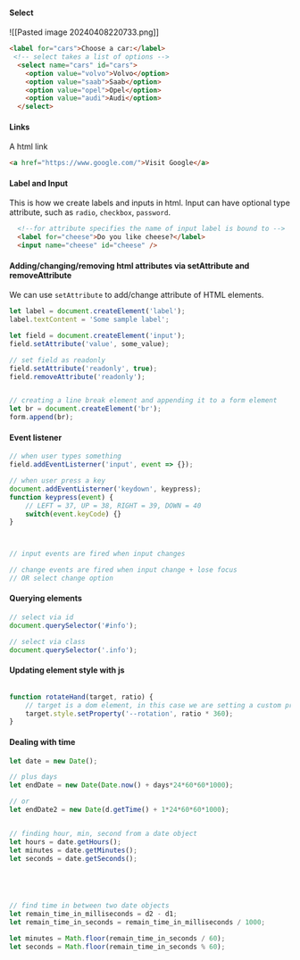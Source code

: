 


#### Select
![[Pasted image 20240408220733.png]]

```html
<label for="cars">Choose a car:</label>
 <!-- select takes a list of options -->
  <select name="cars" id="cars">
    <option value="volvo">Volvo</option>
    <option value="saab">Saab</option>
    <option value="opel">Opel</option>
    <option value="audi">Audi</option>
  </select>
```


#### Links
A html link
```html
<a href="https://www.google.com/">Visit Google</a>
```



#### Label and Input
This is how we create labels and inputs in html.
Input can have optional type attribute, such as `radio`, `checkbox`, `password`.

```html
  <!--for attribute specifies the name of input label is bound to -->
  <label for="cheese">Do you like cheese?</label>
  <input name="cheese" id="cheese" />

```

#### Adding/changing/removing html attributes via setAttribute and removeAttribute

We can use `setAttribute` to add/change attribute of HTML elements.
```ts
let label = document.createElement('label');
label.textContent = 'Some sample label';

let field = document.createElement('input');
field.setAttribute('value', some_value);

// set field as readonly
field.setAttribute('readonly', true);
field.removeAttribute('readonly');


// creating a line break element and appending it to a form element
let br = document.createElement('br');
form.append(br);
```

#### Event listener
```ts
// when user types something
field.addEventListerner('input', event => {});

// when user press a key
document.addEventListerner('keydown', keypress);
function keypress(event) {
	// LEFT = 37, UP = 38, RIGHT = 39, DOWN = 40
	switch(event.keyCode) {}
}



// input events are fired when input changes

// change events are fired when input change + lose focus
// OR select change option
```



#### Querying elements
```ts
// select via id
document.querySelector('#info');

// select via class
document.querySelector('.info');
```


#### Updating element style with js
```ts

function rotateHand(target, ratio) {
	// target is a dom element, in this case we are setting a custom property
    target.style.setProperty('--rotation', ratio * 360);
}
```


#### Dealing with time
```ts
let date = new Date();

// plus days
let endDate = new Date(Date.now() + days*24*60*60*1000);

// or
let endDate2 = new Date(d.getTime() + 1*24*60*60*1000);


// finding hour, min, second from a date object
let hours = date.getHours();
let minutes = date.getMinutes();
let seconds = date.getSeconds();





// find time in between two date objects
let remain_time_in_milliseconds = d2 - d1;
let remain_time_in_seconds = remain_time_in_milliseconds / 1000;

let minutes = Math.floor(remain_time_in_seconds / 60);
let seconds = Math.floor(remain_time_in_seconds % 60);





```